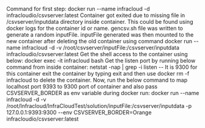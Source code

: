 Command for first step: docker run --name infracloud -d infracloudio/csvserver:latest
Container got exited due to missing file in /csvserver/inputdata directory inside container. This could be found using docker logs for the container id or name.
gencsv.sh file was written to generate a random inputFile.
inputFile generated was then mounted to the new container after deleting the old container using command
docker run --name infracloud -d -v /root/csvserver/inputFile:/csvserver/inputdata infracloudio/csvserver:latest
Get the shell access to the container using below:
docker exec -it infracloud bash
Get the listen port by running below command from inside container:
netstat -nap | grep -i listen -- It is 9300 for this container
exit the container by typing exit and then use docker rm -f infracloud to delete the container.
Now, run the below command to map localhost port 9393 to 9300 port of container and also pass CSVSERVER_BORDER as env variable during docker run:
docker run --name infracloud -d -v /root/Infracloud/InfraCloudTest/solution/inputFile:/csvserver/inputdata -p 127.0.0.1:9393:9300 --env CSVSERVER_BORDER=Orange infracloudio/csvserver:latest
